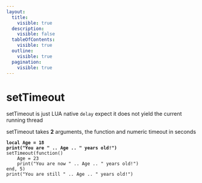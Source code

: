 ```yaml
---
layout:
  title:
    visible: true
  description:
    visible: false
  tableOfContents:
    visible: true
  outline:
    visible: true
  pagination:
    visible: true
---
```


# setTimeout

setTimeout is just LUA native `delay` expect it does not yield the current running thread

setTimeout takes **2** arguments, the function and numeric timeout in seconds

<pre class="language-lua"><code class="lang-lua"><strong>local Age = 18
</strong><strong>print("You are " .. Age .. " years old!")
</strong>setTimeout(function()
    Age = 23
    print("You are now " .. Age .. " years old!")
end, 5)
print("You are still " .. Age .. " years old!")
</code></pre>

